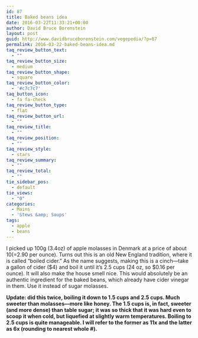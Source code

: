 ```yaml
---
id: 87
title: Baked beans idea
date: 2016-03-22T11:33:21+00:00
author: David Bruce Borenstein
layout: post
guid: http://www.davidbruceborenstein.com/vegepedia/?p=87
permalink: 2016-03-22-baked-beans-idea.md
taq_review_button_text:
  - ""
taq_review_button_size:
  - medium
taq_review_button_shape:
  - square
taq_review_button_color:
  - '#c7c7c7'
taq_button_icon:
  - fa fa-check
taq_review_button_type:
  - flat
taq_review_button_url:
  - ""
taq_review_title:
  - ""
taq_review_position:
  - ""
taq_review_style:
  - stars
taq_review_summary:
  - ""
taq_review_total:
  - ""
tie_sidebar_pos:
  - default
tie_views:
  - "0"
categories:
  - Mains
  - 'Stews &amp; Soups'
tags:
  - apple
  - beans
---
```

I picked up 100g (3.4oz) of apple molasses in Denmark at a price of about $10 (=$2.90 per ounce). Turns out this is an old New England tradition, where it is called “boiled cider.” As the name suggests, making this is a cinch—take a gallon of cider ($4) and boil it until it’s 2.5 cups (24 oz, so $0.16 per ounce). It will also make the house smell nice. This would absolutely be an authentic ingredient for the baked beans, which already have cider vinegar in them. Use it instead of sugar molasses.

**Update: did this twice, boiling it down to 1.5 cups and 2.5 cups. Much sweeter than molasses—more like honey. The 1.5 cups is, in fact, sweeter (and more dense) than table sugar; it was so thick that it was hard even to scoop it when cold, but liquefied at slightly warm temperatures. Boiling to 2.5 cups is quite manageable. I will refer to the former as 11x and the latter as 6x (rounding to nearest whole #).**